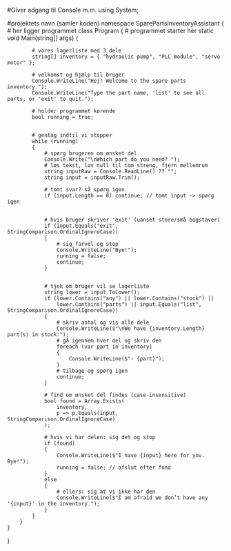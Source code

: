 #Giver adgang til Console m.m.
using System;

#projektets navn (samler koden)
namespace SparePartsInventoryAssistant
{
    # her ligger programmet
    class Program
    {
        # programmet starter her
        static void Main(string[] args)
        {
        
            # vores lagerliste med 3 dele
            string[] inventory = { "hydraulic pump", "PLC module", "servo motor" };

            # velkomst og hjælp til bruger
            Console.WriteLine("Hej! Welcome to the spare parts inventory.");
            Console.WriteLine("Type the part name, 'list' to see all parts, or 'exit' to quit.");

            # holder programmet kørende
            bool running = true;

          
            # gentag indtil vi stopper
            while (running)
            {
                # spørg brugeren om ønsket del
                Console.Write("\nWhich part do you need? ");
                # læs tekst, lav null til tom streng, fjern mellemrum
                string inputRaw = Console.ReadLine() ?? "";
                string input = inputRaw.Trim();

                # tomt svar? så spørg igen
                if (input.Length == 0) continue; // tomt input -> spørg igen

            
                # hvis bruger skriver 'exit' (uanset store/små bogstaver)
                if (input.Equals("exit", StringComparison.OrdinalIgnoreCase))
                {
                    # sig farvel og stop
                    Console.WriteLine("Bye!");
                    running = false;
                    continue;
                }

       
                # tjek om bruger vil se lagerliste
                string lower = input.ToLower();
                if (lower.Contains("any") || lower.Contains("stock") ||
                    lower.Contains("parts") || input.Equals("list", StringComparison.OrdinalIgnoreCase))
                {
                    # skriv antal og vis alle dele
                    Console.WriteLine($"\nWe have {inventory.Length} part(s) in stock:");
                    # gå igennem hver del og skriv den
                    foreach (var part in inventory)
                    {
                        Console.WriteLine($"- {part}");
                    }
                    # tilbage og spørg igen
                    continue;
                }

                # find om ønsket del findes (case-insensitive)
                bool found = Array.Exists(
                    inventory,
                    p => p.Equals(input, StringComparison.OrdinalIgnoreCase)
                );

                # hvis vi har delen: sig det og stop
                if (found)
                {
                    Console.WriteLine($"I have {input} here for you. Bye!");
                    running = false; // afslut efter fund
                }
                else
                {
                    # ellers: sig at vi ikke har den
                    Console.WriteLine($"I am afraid we don’t have any '{input}' in the inventory.");
                }
            }
        }
    }
}
